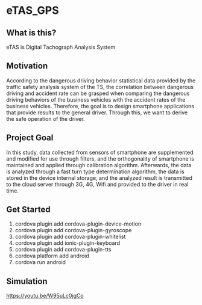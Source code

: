 # eTAS_GPS

## What is this?
  eTAS is Digital Tachograph Analysis System
  
## Motivation
  According to the dangerous driving behavior statistical data provided by the traffic safety analysis system of the TS, the correlation between dangerous driving and accident rate can be grasped when comparing the dangerous driving behaviors of the business vehicles with the accident rates of the business vehicles. Therefore, the goal is to design smartphone applications that provide results to the general driver. Through this, we want to derive the safe operation of the driver.
  
## Project Goal
  In this study, data collected from sensors of smartphone are supplemented and modified for use through filters, and the orthogonality of smartphone is maintained and applied through calibration algorithm. Afterwards, the data is analyzed through a fast turn type determination algorithm, the data is stored in the device internal storage, and the analyzed result is transmitted to the cloud server through 3G, 4G, Wifi and provided to the driver in real time.
  
## Get Started
1. cordova plugin add cordova-plugin-device-motion
2. cordova plugin add cordova-plugin-gyroscope
3. cordova plugin add cordova-plugin-whitelist
4. cordova plugin add ionic-plugin-keyboard
5. cordova plugin add cordova-plugin-tts
6. cordova platform add android
7. cordova run android

## Simulation
https://youtu.be/W95uLc0jgCo
